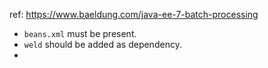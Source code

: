 ref: https://www.baeldung.com/java-ee-7-batch-processing

- `beans.xml` must be present.
- `weld` should be added as dependency.
- 